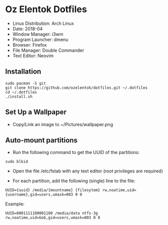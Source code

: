 # Oz Elentok Dotfiles

- Linux Distribution: Arch Linux
- Date: 2018-04
- Window Manager: i3wm
- Program Launcher: dmenu
- Browser: Firefox
- File Manager: Double Commander
- Text Editor: Neovim

## Installation

```
sudo pacman -S git
git clone https://github.com/ozelentok/dotfiles.git ~/.dotfiles
cd ~/.dotfiles
./install.sh
```

## Set Up a Wallpaper

- Copy/Link an image to ~/Pictures/wallpaper.png

## Auto-mount partitions

- Run the following command to get the UUID of the partitions:
```
sudo blkid
```

- Open the file /etc/fstab with any text editor (root privileges are required)

- For each partition, add the following (single) line to the file:

```
UUID={uuid} /media/{mountname} {filesytem} rw,noatime,uid={username},gid=users,umask=003 0 0
```

Example:
```
UUID=0001111100001100 /media/data ntfs-3g rw,noatime,uid=bob,gid=users,umask=003 0 0
```
